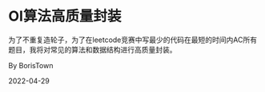 # OI算法高质量封装

为了不重复造轮子，为了在leetcode竞赛中写最少的代码在最短的时间内AC所有题目，我将对常见的算法和数据结构进行高质量封装。

 By BorisTown
 
 2022-04-29
